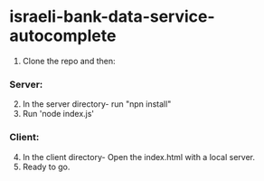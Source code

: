 # israeli-bank-data-service-autocomplete


1. Clone the repo and then:

### Server:
2. In the server directory- run "npn install"
3. Run 'node index.js'


### Client:
4. In the client directory- Open the index.html with a local server.
5. Ready to go.
